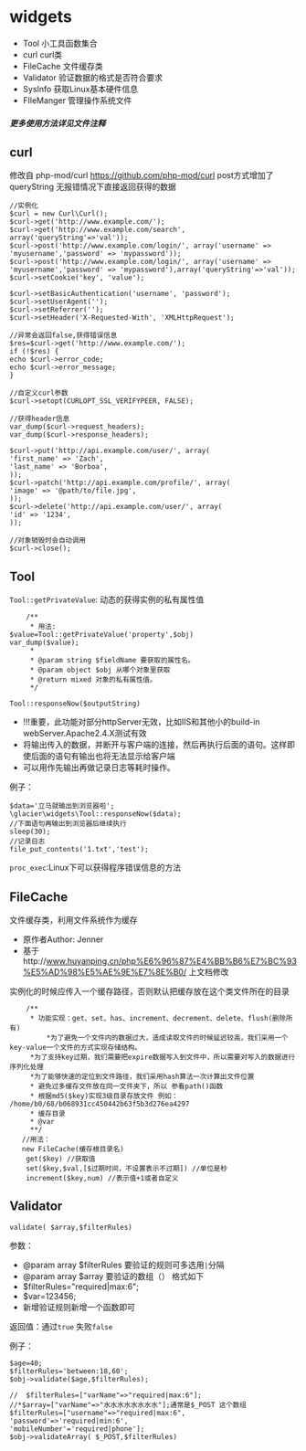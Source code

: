 # widgets

- Tool 小工具函数集合
- curl  curl类
- FileCache 文件缓存类
- Validator 验证数据的格式是否符合要求
- SysInfo 获取Linux基本硬件信息
- FIleManger 管理操作系统文件

##### 更多使用方法详见文件注释

## curl
修改自 php-mod/curl https://github.com/php-mod/curl
post方式增加了queryString
无报错情况下直接返回获得的数据
```
//实例化
$curl = new Curl\Curl();
$curl->get('http://www.example.com/');
$curl->get('http://www.example.com/search', array('queryString'=>'val'));
$curl->post('http://www.example.com/login/', array('username' => 'myusername','password' => 'mypassword'));
$curl->post('http://www.example.com/login/', array('username' => 'myusername','password' => 'mypassword'),array('queryString'=>'val'));
$curl->setCookie('key', 'value');

$curl->setBasicAuthentication('username', 'password');
$curl->setUserAgent('');
$curl->setReferrer('');
$curl->setHeader('X-Requested-With', 'XMLHttpRequest');

//异常会返回false,获得错误信息
$res=$curl->get('http://www.example.com/');
if (!$res) {
echo $curl->error_code;
echo $curl->error_message;
}

//自定义curl参数
$curl->setopt(CURLOPT_SSL_VERIFYPEER, FALSE);

//获得header信息
var_dump($curl->request_headers);
var_dump($curl->response_headers);

$curl->put('http://api.example.com/user/', array(
'first_name' => 'Zach',
'last_name' => 'Borboa',
));
$curl->patch('http://api.example.com/profile/', array(
'image' => '@path/to/file.jpg',
));
$curl->delete('http://api.example.com/user/', array(
'id' => '1234',
));

//对象销毁时会自动调用
$curl->close();
```

## Tool
`Tool::getPrivateValue`: 动态的获得实例的私有属性值
```
    /**
     * 用法:
$value=Tool::getPrivateValue('property',$obj)
var_dump($value);
     *
     * @param string $fieldName 要获取的属性名。
     * @param object $obj 从哪个对象里获取
     * @return mixed 对象的私有属性值。
     */
```
`Tool::responseNow($outputString)`
-  !!!重要，此功能对部分httpServer无效，比如IIS和其他小的build-in webServer.Apache2.4.X测试有效
- 将输出传入的数据，并断开与客户端的连接，然后再执行后面的语句。这样即使后面的语句有输出也将无法显示给客户端
- 可以用作先输出再做记录日志等耗时操作。

例子：
```
$data='立马就输出到浏览器啦';
\glacier\widgets\Tool::responseNow($data);
//下面语句再输出到浏览器后继续执行
sleep(30);
//记录日志
file_put_contents('1.txt','test');
```
`proc_exec`:Linux下可以获得程序错误信息的方法

## FileCache
文件缓存类，利用文件系统作为缓存
 * 原作者Author: Jenner
 * 基于http://www.huyanping.cn/php%E6%96%87%E4%BB%B6%E7%BC%93%E5%AD%98%E5%AE%9E%E7%8E%B0/ 上文档修改

 实例化的时候应传入一个缓存路径，否则默认把缓存放在这个类文件所在的目录
 ```
     /**
      * 功能实现：get、set、has、increment、decrement、delete、flush(删除所有)
          *为了避免一个文件内的数据过大，造成读取文件的时候延迟较高，我们采用一个key-value一个文件的方式实现存储结构。
      *为了支持key过期，我们需要把expire数据写入到文件中，所以需要对写入的数据进行序列化处理
      *为了能够快速的定位到文件路径，我们采用hash算法一次计算出文件位置
      * 避免过多缓存文件放在同一文件夹下，所以 参看path()函数
      * 根据md5($key)实现3级目录存放文件 例如： /home/b0/68/b068931cc450442b63f5b3d276ea4297
      * 缓存目录
      * @var
      **/
    //用法：
    new FileCache(缓存根目录名)
     get($key) //获取值
     set($key,$val,[$过期时间，不设置表示不过期]) //单位是秒
     increment($key,num) //表示值+1或者自定义

 ```
## Validator
`validate( $array,$filterRules)`

参数：
* @param array $filterRules 要验证的规则可多选用`|`分隔
* @param array $array  要验证的数组（）
格式如下
* $filterRules="required|max:6";
* $var=123456;
* 新增验证规则新增一个函数即可
 
返回值：通过`true` 失败`false`

例子：
```
$age=40;
$filterRules='between:18,60';
$obj->validate($age,$filterRules);

//  $filterRules=["varName"=>"required|max:6"];
//*$array=["varName"=>"水水水水水水水水"];通常是$_POST 这个数组 
$filterRules=["username"=>"required|max:6",
'password'=>'required|min:6',
'mobileNumber'='required|phone'];
$obj->validateArray( $_POST,$filterRules)

```